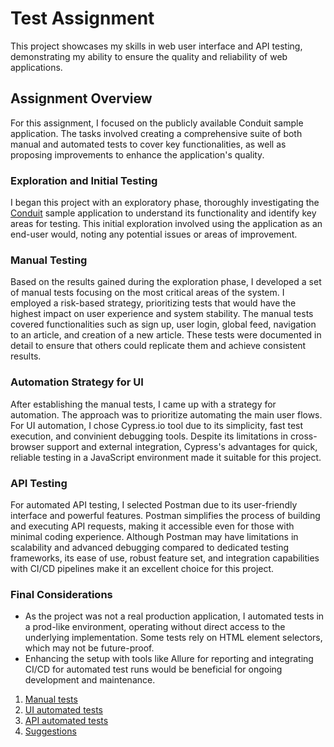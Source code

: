 # Test Assignment  

This project showcases my skills in web user interface and API testing, demonstrating my ability to ensure the quality and reliability of web applications.

## Assignment Overview
For this assignment, I focused on the publicly available Conduit sample application. The tasks involved creating a comprehensive suite of both manual and automated tests to cover key functionalities, as well as proposing improvements to enhance the application's quality.

### Exploration and Initial Testing
I began this project with an exploratory phase, thoroughly investigating the [Conduit](https://conduit.realworld.how) sample application to understand its functionality and identify key areas for testing. This initial exploration involved using the application as an end-user would, noting any potential issues or areas of improvement.

### Manual Testing
Based on the results gained during the exploration phase, I developed a set of manual tests focusing on the most critical areas of the system. I employed a risk-based strategy, prioritizing tests that would have the highest impact on user experience and system stability. The manual tests covered functionalities such as sign up, user login, global feed, navigation to an article, and creation of a new article. These tests were documented in detail to ensure that others could replicate them and achieve consistent results.

### Automation Strategy for UI 
After establishing the manual tests, I came up with a strategy for automation. The approach was to prioritize automating the main user flows. For UI automation, I chose Cypress.io tool due to its simplicity, fast test execution, and convinient debugging tools. Despite its limitations in cross-browser support and external integration, Cypress's advantages for quick, reliable testing in a JavaScript environment made it suitable for this project.

### API Testing
For automated API testing, I selected Postman due to its user-friendly interface and powerful features. Postman simplifies the process of building and executing API requests, making it accessible even for those with minimal coding experience. Although Postman may have limitations in scalability and advanced debugging compared to dedicated testing frameworks, its ease of use, robust feature set, and integration capabilities with CI/CD pipelines make it an excellent choice for this project.

### Final Considerations
- As the project was not a real production application, I automated tests in a prod-like environment, operating without direct access to the underlying implementation. Some tests rely on HTML element selectors, which may not be future-proof. 
- Enhancing the setup with tools like Allure for reporting and integrating CI/CD for automated test runs would be beneficial for ongoing development and maintenance.

1. [Manual tests](./manual-tests/)
2. [UI automated tests](./ui-automated-tests/)
3. [API automated tests](./api-automated-tests/)
4. [Suggestions](./suggestions.md)
